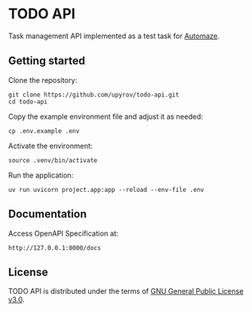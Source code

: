 # TODO API

Task management API implemented as a test task for [Automaze](https://automaze.io).

## Getting started

Clone the repository:

```
git clone https://github.com/upyrov/todo-api.git
cd todo-api
```

Copy the example environment file and adjust it as needed:

`cp .env.example .env`

Activate the environment:

`source .venv/bin/activate`

Run the application:

`uv run uvicorn project.app:app --reload --env-file .env`

## Documentation

Access OpenAPI Specification at:

`http://127.0.0.1:8000/docs`

## License

TODO API is distributed under the terms of [GNU General Public License v3.0](./LICENSE).

